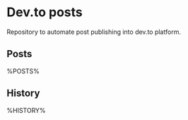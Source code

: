 # Dev.to posts

Repository to automate post publishing into dev.to platform.

## Posts

%POSTS%

## History

%HISTORY%
